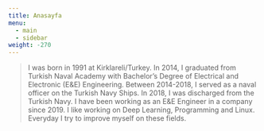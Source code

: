 ```yaml
---
title: Anasayfa
menu:
  - main
  - sidebar
weight: -270
---
```

> I was born in 1991 at Kirklareli/Turkey.
> In 2014, I graduated from Turkish Naval Academy with Bachelor’s Degree of Electrical and Electronic (E&E) Engineering.
> Between 2014-2018, I served as a naval officer on the Turkish Navy Ships.
> In 2018, I was discharged from the Turkish Navy.
> I have been working as an E&E Engineer in a company since 2019.
> I like working on Deep Learning, Programming and Linux. Everyday I try to improve myself on these fields.

